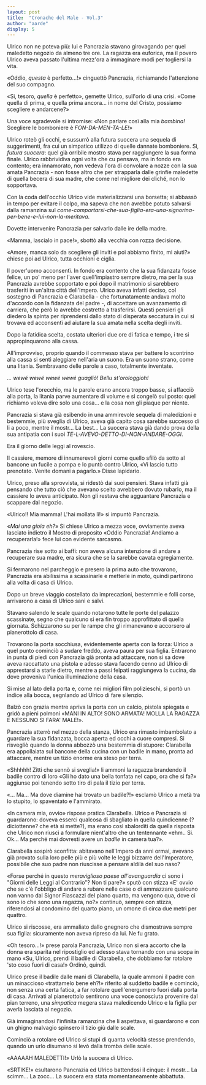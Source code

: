 ```yaml
---
layout: post
title:  "Cronache del Male - Vol.3"
author: "aarde"
display: 5
---
```

Ulrico non ne poteva più: lui e Pancrazia stavano girovagando per quel maledetto negozio da almeno tre ore. La ragazza era euforica, ma il povero Ulrico aveva passato l'ultima mezz'ora a immaginare modi per togliersi la vita. 

«Oddio, *questa* è perfetto...!» cinguettò Pancrazia, richiamando l'attenzione del suo compagno. 

«Si, tesoro, *quella* è perfetto», gemette Ulrico, sull'orlo di una crisi. «Come quella di prima, e quella prima ancora... in nome del Cristo, possiamo scegliere e andarcene?»

Una voce sgradevole si intromise: «Non parlare così alla mia *bambina!* Scegliere le bomboniere è *FON-DA-MEN-TA-LE!*» 

Ulrico roteò gli occhi, e sussurrò alla futura suocera una sequela di suggerimenti, fra cui un simpatico utilizzo di quelle dannate bomboniere. Sì, *futura suocera*: quel già orribile mostro stava per raggiungere la sua forma finale. Ulrico rabbrividiva ogni volta che cu pensava, ma in fondo era contento; era innamorato, non vedeva l'ora di convolare a nozze con la sua amata Pancrazia - non fosse altro che per strapparla dalle grinfie maledette di quella becera di sua madre, che come nel migliore dei cliché, non lo sopportava. 

Con la coda dell'occhio Ulrico vide materializzarsi una borsetta; si abbassò in tempo per evitare il colpo, ma sapeva che non avrebbe potuto salvarsi dalla ramanzina sul *come-comportarsi-che-sua-figlia-era-una-signorina-per-bene-e-lui-non-la-meritava*. 

Dovette intervenire Pancrazia per salvarlo dalle ire della madre.

«Mamma, lascialo in pace!», sbottò alla vecchia con rozza decisione.

«Amore, manca solo da scegliere gli inviti e poi abbiamo finito, mi aiuti?» chiese poi ad Ulrico, tutta occhioni e ciglia.

<!-- riletto fino a qui -->

Il pover'uomo acconsentì. In fondo era contento che la sua fidanzata fosse felice, un po' meno per l'aver quell'impiastro sempre dietro, ma per la sua Pancrazia avrebbe sopportato e poi dopo il matrimonio si sarebbero trasferiti in un'altra città dell'Impero. Ulrico aveva infatti deciso, col sostegno di Pancrazia e Clarabella - che fortunatamente andava molto d'accordo con la fidanzata del padre -, di accettare un avanzamento di carriera, che però lo avrebbe costretto a trasferirsi. Questi pensieri gli diedero la spinta per riprendersi dallo stato di disperata seccatura in cui si trovava ed acconsentì ad aiutare la sua amata nella scelta degli inviti.

Dopo la fatidica scelta, costata ulteriori due ore di fatica e tempo, i tre si appropinquarono alla cassa.

All'improvviso, proprio quando il commesso stava per battere lo scontrino alla cassa si sentì aleggiare nell'aria un suono. Era un suono strano, come una litania. Sembravano delle parole a caso, totalmente inventate.

*... wewé wewé wewé wewé guagliò! Bellu st'orologgioh!* 

Ulrico tese l'orecchio, ma le parole erano ancora troppo basse, si affacciò alla porta, la litania parve aumentare di volume e si congelò sul posto: quel richiamo voleva dire solo una cosa... e la cosa non gli piaque per niente.

Pancrazia si stava già esibendo in una ammirevole sequela di maledizioni e bestemmie, più sveglia di Ulrico, aveva già capito cosa sarebbe successo di li a poco, mentre il mostr... La best... La suocera stava già dando prova della sua antipatia con i suoi *TE-L-AVEVO-DETTO-DI-NON-ANDARE-OGGI*.

Era il giorno delle leggi al rovescio. 

Il cassiere, memore di innumerevoli giorni come quello sfilò da sotto al bancone un fucile a pompa e lo puntò contro Ulrico, «Vi lascio tutto prenotato. Venite domani a pagarlo.» Disse lapidario.

Ulrico, preso alla sprovvista, si ridestò dai suoi pensieri. Stava infatti già pensando che tutto ciò che avevano scelto avrebbero dovuto rubarlo, ma il cassiere lo aveva anticipato. Non gli restava che agguantare Pancrazia e scappare dal negozio.

«Ulrico!! Mia mamma! L'hai mollata lì!» si impuntò Pancrazia.

«*Mai una gioia eh?*» Si chiese Ulrico a mezza voce, ovviamente aveva lasciato indietro il Mostro di proposito «Oddio Pancrazia! Andiamo a recuperarla!» fece lui con evidente sarcasmo.

Pancrazia rise sotto ai baffi: non aveva alcuna intenzione di andare a recuperare sua madre, era sicura che se la sarebbe cavata egregiamente.

Si fermarono nel parcheggio e presero la prima auto che trovarono, Pancrazia era abilissima a scassinarle e metterle in moto, quindi partirono alla volta di casa di Ulrico. 

Dopo un breve viaggio costellato da imprecazioni, bestemmie e folli corse, arrivarono a casa di Ulrico sani e salvi.

Stavano salendo le scale quando notarono tutte le porte del palazzo scassinate, segno che qualcuno si era fin troppo approfittato di quella giornata. Schizzarono su per le rampe che gli rimanevano e accorsero al pianerottolo di casa.

Trovarono la porta socchiusa, evidentemente aperta con la forza: Ulrico a quel punto cominciò a sudare freddo, aveva paura per sua figlia.
Entrarono in punta di piedi con Pancrazia già pronta ad attaccare, non si sa dove aveva raccattato una pistola e adesso stava facendo cenno ad Ulrico di apprestarsi a starle dietro, mentre a passi felpati raggiungeva la cucina, da dove proveniva l'unica illuminazione della casa.

Si mise al lato della porta e, come nei migliori film polizieschi, si portò un indice alla bocca, segnlando ad Ulrico di fare silenzio.

Balzò con grazia mentre apriva la porta con un calcio, pistola spiegata e gridò a pieni polmoni «MANI IN ALTO! SONO ARMATA! MOLLA LA RAGAZZA E NESSUNO SI FARA' MALE!».

Pancrazia atterrò nel mezzo della stanza, Ulrico era rimasto imbambolato a guardare la sua fidanzata, bocca aperta ed occhi a cuore compresi. Si risvegliò quando la donna abbozzò una bestemmia di stupore: Clarabella era appollaiata sul bancone della cucina con un badile in mano, pronta ad attaccare, mentre un tizio enorme era steso per terra.

«Shhhhh! Zitti che sennò si sveglia!» li ammonì la ragazza brandendo il badile contro di loro «Gli ho dato una bella tonfata nel capo, ora che si fa?» aggiunse poi tenendo sotto tiro di pala il tizio per terra.

«... Ma... Ma dove diamine hai trovato un badile?!» esclamò Ulrico a metà tra lo stupito, lo spaventato e l'ammirato.

«In camera mia, ovvio» rispose pratica Clarabella. Ulrico e Pancrazia si guardarono: doveva esserci qualcosa di sbagliato in quella quindicenne (?diciottenne? che età si mette?), ma erano così sbalorditi da quella risposta che Ulrico non riuscì a formulare nient'altro che un tentennante «ehm.. Si. Ok... Ma perché mai dovresti avere un *badile* in camera tua?».

Clarabella sospirò sconfitta: abitavano nell'Impero da anni ormai, avevano già provato sulla loro pelle più e più volte le leggi bizzarre dell'Imperatore, possibile che suo padre non riuscisse a pensare aldilà del suo naso?

«Forse perché in questo *meraviglioso paese all'avanguardia* ci sono i "Giorni delle Leggi al Contrario"? Non ti pare?» sputò con stizza «E' ovvio che se c'è l'obbligo di andare a rubare nelle case o di ammazzare qualcuno non vanno dal Signor Fiascazzi del piano quarto, ma vengono qua, dove ci sono io che sono una ragazza, no?» continuò, sempre con stizza, riferendosi al condomino del quarto piano, un omone di circa due metri per quattro.

Ulrico si riscosse, era ammaliato dallo gnegnero che dismostrava sempre sua figlia: sicuramente non aveva ripreso da lui. Ne fu grato. 

«Oh tesoro...!» prese parola Pancrazia, Ulrico non si era accorto che la donna era sparita nel ripostiglio ed adesso stava tornando con una scopa in mano «Su, Ulrico, prendi il badile di Clarabella, che dobbiamo far rotolare 'sto coso fuori di casa!» Ordinò, quindi.

Ulrico prese il badile dalle mani di Clarabella, la quale ammonì il padre con un minaccioso «trattamelo bene eh?!» riferito al suddetto badile e cominciò, non senza una certa fatica, a far rotolare quell'energumero fuori dalla porta di casa. Arrivati al pianerottolo sentirono una voce conosciuta provenire dal pian terreno, una *simpatica* megera stava maledicendo Ulrico e la figlia per averla lasciata al negozio. 

Già immaginandosi l'infinita ramanzina che li aspettava, si guardarono e con un ghigno malvagio spinsero il tizio giù dalle scale.

Cominciò a rotolare ed Ulrico si stupì di quanta velocità stesse prendendo, quando un urlo disumano si levò dalla tromba delle scale.

«AAAAAH MALEDETTI!» Urlò la suocera di Ulrico.

«SRTIKE!» esultarono Pancrazia ed Ulrico battendosi il cinque: il mostr... La scimm... La zocc... La suocera era stata momentaneamente abbattuta.